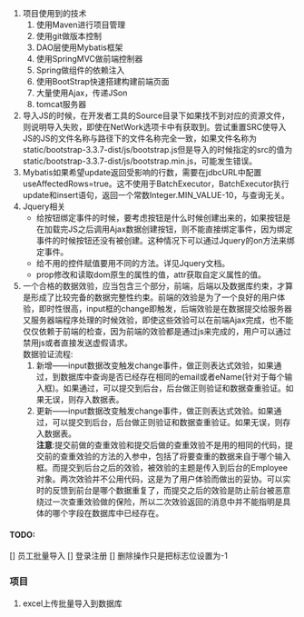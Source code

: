 1. 项目使用到的技术
    1. 使用Maven进行项目管理
    2. 使用git做版本控制
    3. DAO层使用Mybatis框架
    4. 使用SpringMVC做前端控制器
    5. Spring做组件的依赖注入
    6. 使用BootStrap快速搭建构建前端页面
    7. 大量使用Ajax，传递JSon
    8. tomcat服务器
1. 导入JS的时候，在开发者工具的Source目录下如果找不到对应的资源文件，则说明导入失败，即使在NetWork选项卡中有获取到。尝试重置SRC使导入JS的JS的文件名称与路径下的文件名称完全一致，如果文件名称为static/bootstrap-3.3.7-dist/js/bootstrap.js但是导入的时候指定的src的值为static/bootstrap-3.3.7-dist/js/bootstrap.min.js，可能发生错误。
1. Mybatis如果希望update返回受影响的行数，需要在jdbcURL中配置useAffectedRows=true。这不使用于BatchExecutor，BatchExecutor执行update和insert语句，返回一个常数Integer.MIN_VALUE-10，与查询无关。
1. Jquery相关
    - 给按钮绑定事件的时候，要考虑按钮是什么时候创建出来的，如果按钮是在加载完JS之后调用Ajax数据创建按钮，则不能直接绑定事件，因为绑定事件的时候按钮还没有被创建。这种情况下可以通过Jquery的on方法来绑定事件。
    - 给不用的控件赋值要用不同的方法。详见Jquery文档。
    - prop修改和读取dom原生的属性的值，attr获取自定义属性的值。
1. 一个合格的数据效验，应当包含三个部分，前端，后端以及数据库约束，才算是形成了比较完备的数据完整性约束。前端的效验是为了一个良好的用户体验，即时性很高，input框的change即触发，后端效验是在数据提交给服务器又服务器端程序处理的时候效验，即使这些效验可以在前端Ajax完成，也不能仅仅依赖于前端的检查，因为前端的效验都是通过js来完成的，用户可以通过禁用js或者直接发送虚假请求。  
数据验证流程:
    1. 新增——input数据改变触发change事件，做正则表达式效验，如果通过，到数据库中查询是否已经存在相同的email或者eName(针对于每个输入框)。如果通过，可以提交到后台，后台做正则验证和数据查重验证。如果无误，则存入数据表。
    2. 更新——input数据改变触发change事件，做正则表达式效验。如果通过，可以提交到后台，后台做正则验证和数据查重验证。如果无误，则存入数据表。  
    **注意**:提交前做的查重效验和提交后做的查重效验不是用的相同的代码，提交前的查重效验的方法的入参中，包括了将要查重的数据来自于哪个输入框。而提交到后台之后的效验，被效验的主题是传入到后台的Employee对象。两次效验并不公用代码，这是为了用户体验而做出的妥协。可以实时的反馈到前台是哪个数据重复了，而提交之后的效验是防止前台被恶意绕过一次查重效验做的保险，所以二次效验返回的消息中并不能指明是具体的哪个字段在数据库中已经存在。
#### TODO:
[] 员工批量导入
[] 登录注册
[] 删除操作只是把标志位设置为-1
### 项目
1. excel上传批量导入到数据库